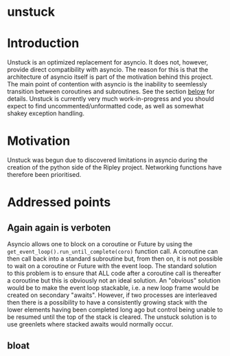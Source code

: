 # unstuck

Introduction
============

Unstuck is an optimized replacement for asyncio.
It does not, however, provide direct compatibility with asyncio.
The reason for this is that the architecture of asyncio itself is part of the
motivation behind this project.
The main point of contention with asyncio is the inability to seemlessly
transition between coroutines and subroutines.
See the section [below](#addressed-points) for details.
Unstuck is currently very much work-in-progress and you should expect to find
uncommented/unformatted code, as well as somewhat shakey exception handling.


Motivation
==========

Unstuck was begun due to discovered limitations in asyncio during the creation
of the python side of the Ripley project. Networking functions have therefore
been prioritised.


Addressed points
================

Again again is verboten
-----------------------

Asyncio allows one to block on a coroutine or Future by using the
`get_event_loop().run_until_complete(coro)` function call. A coroutine can then
call back into a standard subroutine but, from then on, it is not possible to
wait on a coroutine or Future with the event loop. The standard solution to this
problem is to ensure that ALL code after a coroutine call is thereafter a
coroutine but this is obviously not an ideal solution. An "obvious" solution
would be to make the event loop stackable, i.e. a new loop frame would be
created on secondary "awaits". However, if two processes are interleaved then
there is a possibility to have a consistently growing stack with the lower
elements having been completed long ago but control being unable to be
resumed until the top of the stack is cleared. The unstuck solution is to use
greenlets where stacked awaits would normally occur.

bloat
-----

